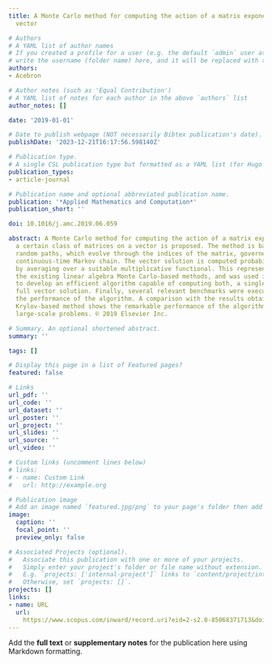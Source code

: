 ```yaml
---
title: A Monte Carlo method for computing the action of a matrix exponential on a
  vector

# Authors
# A YAML list of author names
# If you created a profile for a user (e.g. the default `admin` user at `content/authors/admin/`), 
# write the username (folder name) here, and it will be replaced with their full name and linked to their profile.
authors:
- Acebron

# Author notes (such as 'Equal Contribution')
# A YAML list of notes for each author in the above `authors` list
author_notes: []

date: '2019-01-01'

# Date to publish webpage (NOT necessarily Bibtex publication's date).
publishDate: '2023-12-21T16:17:56.598140Z'

# Publication type.
# A single CSL publication type but formatted as a YAML list (for Hugo requirements).
publication_types:
- article-journal

# Publication name and optional abbreviated publication name.
publication: '*Applied Mathematics and Computation*'
publication_short: ''

doi: 10.1016/j.amc.2019.06.059

abstract: A Monte Carlo method for computing the action of a matrix exponential for
  a certain class of matrices on a vector is proposed. The method is based on generating
  random paths, which evolve through the indices of the matrix, governed by a given
  continuous-time Markov chain. The vector solution is computed probabilistically
  by averaging over a suitable multiplicative functional. This representation extends
  the existing linear algebra Monte Carlo-based methods, and was used in practice
  to develop an efficient algorithm capable of computing both, a single entry or the
  full vector solution. Finally, several relevant benchmarks were executed to assess
  the performance of the algorithm. A comparison with the results obtained with a
  Krylov-based method shows the remarkable performance of the algorithm for solving
  large-scale problems. © 2019 Elsevier Inc.

# Summary. An optional shortened abstract.
summary: ''

tags: []

# Display this page in a list of Featured pages?
featured: false

# Links
url_pdf: ''
url_code: ''
url_dataset: ''
url_poster: ''
url_project: ''
url_slides: ''
url_source: ''
url_video: ''

# Custom links (uncomment lines below)
# links:
# - name: Custom Link
#   url: http://example.org

# Publication image
# Add an image named `featured.jpg/png` to your page's folder then add a caption below.
image:
  caption: ''
  focal_point: ''
  preview_only: false

# Associated Projects (optional).
#   Associate this publication with one or more of your projects.
#   Simply enter your project's folder or file name without extension.
#   E.g. `projects: ['internal-project']` links to `content/project/internal-project/index.md`.
#   Otherwise, set `projects: []`.
projects: []
links:
- name: URL
  url: 
    https://www.scopus.com/inward/record.uri?eid=2-s2.0-85068371713&doi=10.1016%2fj.amc.2019.06.059&partnerID=40&md5=41e1ef62cac25a51a6f482223f2394f3
---
```


Add the **full text** or **supplementary notes** for the publication here using Markdown formatting.
